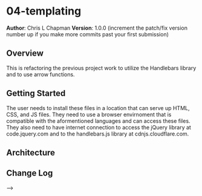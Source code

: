 # 04-templating

**Author**: Chris L Chapman
**Version**: 1.0.0 (increment the patch/fix version number up if you make more commits past your first submission)

## Overview
<!-- Provide a high level overview of what this application is and why you are building it, beyond the fact that it's an assignment for a Code Fellows 301 class. (i.e. What's your problem domain?) -->
This is refactoring the previous project work to utilize the Handlebars library and to use arrow functions. 


## Getting Started
<!-- What are the steps that a user must take in order to build this app on their own machine and get it running? -->
The user needs to install these files in a location that can serve up HTML, CSS, and JS files. They need to use a browser envirnoment that is compatible with the aformentioned languages and can access these files. They also need to have internet connection to access the jQuery library at code.jquery.com and to the handlebars.js library at cdnjs.cloudflare.com. 
## Architecture
<!-- Provide a detailed description of the application design. What technologies (languages, libraries, etc) you're using, and any other relevant design information. -->

## Change Log
<!-- Use this are to document the iterative changes made to your application as each feature is successfully implemented. Use time stamps. Here's an examples:

01-01-2001 4:59pm - Application now has a fully-functional express server, with GET and POST routes for the book resource.

## Credits and Collaborations
<!-- Give credit (and a link) to other people or resources that helped you build this application. -->
-->